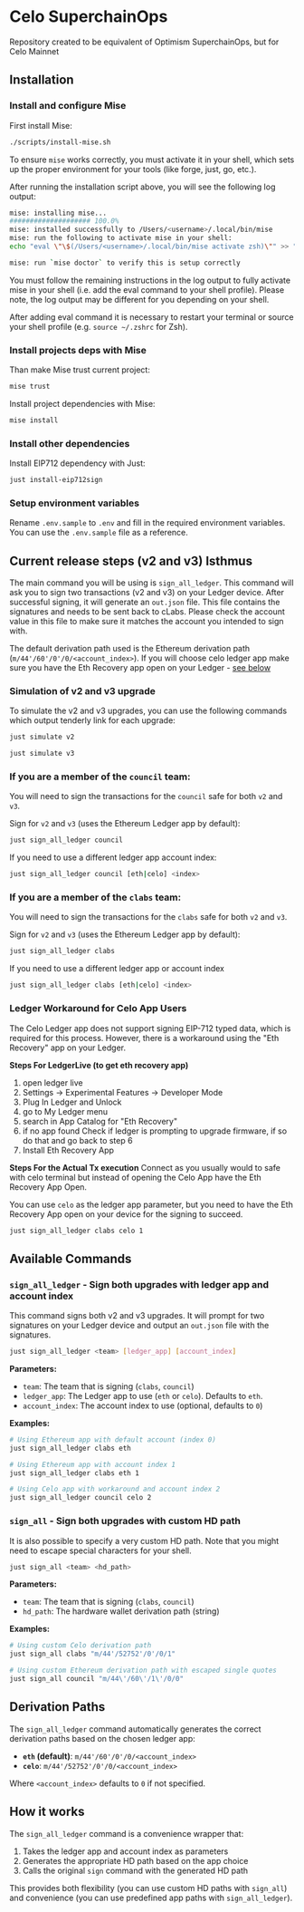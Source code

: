 # Celo SuperchainOps

Repository created to be equivalent of Optimism SuperchainOps, but for Celo Mainnet

## Installation

### Install and configure Mise

First install Mise:
```bash
./scripts/install-mise.sh
```

To ensure `mise` works correctly, you must activate it in your shell, which sets up the proper environment for your tools (like forge, just, go, etc.).

After running the installation script above, you will see the following log output:

```bash
mise: installing mise...
#################### 100.0%
mise: installed successfully to /Users/<username>/.local/bin/mise
mise: run the following to activate mise in your shell:
echo "eval \"\$(/Users/<username>/.local/bin/mise activate zsh)\"" >> "/Users/<username>/.zshrc"

mise: run `mise doctor` to verify this is setup correctly
```

You must follow the remaining instructions in the log output to fully activate mise in your shell (i.e. add the eval command to your shell profile). Please note, the log output may be different for you depending on your shell.

After adding eval command it is necessary to restart your terminal or source your shell profile (e.g. `source ~/.zshrc` for Zsh).

### Install projects deps with Mise

Than make Mise trust current project:
```bash
mise trust
```

Install project dependencies with Mise:
```bash
mise install
```

### Install other dependencies

Install EIP712 dependency with Just:
```bash
just install-eip712sign
```

### Setup environment variables

Rename `.env.sample` to `.env` and fill in the required environment variables. You can use the `.env.sample` file as a reference.

## Current release steps (v2 and v3) Isthmus

The main command you will be using is `sign_all_ledger`. This command will ask you to sign two transactions (v2 and v3) on your Ledger device. After successful signing, it will generate an `out.json` file. This file contains the signatures and needs to be sent back to cLabs. Please check the account value in this file to make sure it matches the account you intended to sign with.

The default derivation path used is the Ethereum derivation path (`m/44'/60'/0'/0/<account_index>`). If you will choose celo ledger app make sure you have the Eth Recovery app open on your Ledger - [see below](#ledger-workaround-for-celo-app-users)

### Simulation of v2 and v3 upgrade

To simulate the v2 and v3 upgrades, you can use the following commands which output tenderly link for each upgrade:

```bash
just simulate v2
```

```bash
just simulate v3
```


### If you are a member of the `council` team:

You will need to sign the transactions for the `council` safe for both `v2` and `v3`.

Sign for `v2` and `v3` (uses the Ethereum Ledger app by default):
```bash
just sign_all_ledger council
```

If you need to use a different ledger app account index: 
```bash
just sign_all_ledger council [eth|celo] <index>
```

### If you are a member of the `clabs` team:

You will need to sign the transactions for the `clabs` safe for both `v2` and `v3`.

Sign for `v2` and `v3` (uses the Ethereum Ledger app by default):
```bash
just sign_all_ledger clabs
```

If you need to use a different ledger app or account index
```bash
just sign_all_ledger clabs [eth|celo] <index>
```

### Ledger Workaround for Celo App Users

The Celo Ledger app does not support signing EIP-712 typed data, which is required for this process. However, there is a workaround using the "Eth Recovery" app on your Ledger.

**Steps For LedgerLive (to get eth recovery app)**
1. open ledger live
2. Settings -> Experimental Features -> Developer Mode
3. Plug In Ledger and Unlock
4. go to My Ledger menu
5. search in App Catalog for "Eth Recovery"
6. if no app found Check if ledger is prompting to upgrade firmware, if so do that and go back to step 6
7. Install Eth Recovery App

**Steps For the Actual Tx execution**
Connect as you usually would to safe with celo terminal but instead of opening the Celo App have the Eth Recovery App Open.

You can use `celo` as the ledger app parameter, but you need to have the Eth Recovery App open on your device for the signing to succeed.

```bash
just sign_all_ledger clabs celo 1
```

## Available Commands

### `sign_all_ledger` - Sign both upgrades with ledger app and account index

This command signs both v2 and v3 upgrades. It will prompt for two signatures on your Ledger device and output an `out.json` file with the signatures.

```bash
just sign_all_ledger <team> [ledger_app] [account_index]
```

**Parameters:**
*   `team`: The team that is signing (`clabs`, `council`)
*   `ledger_app`: The Ledger app to use (`eth` or `celo`). Defaults to `eth`.
*   `account_index`: The account index to use (optional, defaults to `0`)

**Examples:**
```bash
# Using Ethereum app with default account (index 0)
just sign_all_ledger clabs eth

# Using Ethereum app with account index 1
just sign_all_ledger clabs eth 1

# Using Celo app with workaround and account index 2
just sign_all_ledger council celo 2
```

### `sign_all` - Sign both upgrades with custom HD path

It is also possible to specify a very custom HD path. Note that you might need to escape special characters for your shell.

```bash
just sign_all <team> <hd_path>
```

**Parameters:**
*   `team`: The team that is signing (`clabs`, `council`)
*   `hd_path`: The hardware wallet derivation path (string)

**Examples:**
```bash
# Using custom Celo derivation path
just sign_all clabs "m/44'/52752'/0'/0/1"

# Using custom Ethereum derivation path with escaped single quotes
just sign_all council "m/44\'/60\'/1\'/0/0"
```

## Derivation Paths

The `sign_all_ledger` command automatically generates the correct derivation paths based on the chosen ledger app:

*   **`eth` (default)**: `m/44'/60'/0'/0/<account_index>`
*   **`celo`**: `m/44'/52752'/0'/0/<account_index>`

Where `<account_index>` defaults to `0` if not specified.

## How it works

The `sign_all_ledger` command is a convenience wrapper that:
1. Takes the ledger app and account index as parameters
2. Generates the appropriate HD path based on the app choice
3. Calls the original `sign` command with the generated HD path

This provides both flexibility (you can use custom HD paths with `sign_all`) and convenience (you can use predefined app paths with `sign_all_ledger`).
